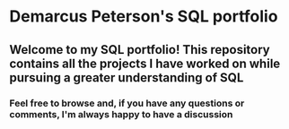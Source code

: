 # Demarcus Peterson's SQL portfolio
## Welcome to my SQL portfolio! This repository contains all the projects I have worked on while pursuing a greater understanding of SQL
### Feel free to browse and, if you have any questions or comments, I'm always happy to have a discussion
